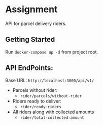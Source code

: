 # Assignment

API for parcel delivery riders.

## Getting Started

Run `docker-compose up -d` from project root.

## API EndPoints:

Base URL: `http://localhost:3000/api/v1/`

- Parcels without rider:
  - `rider/parcels/without-rider`
- Riders ready to deliver:
  - `rider/ready-riders`
- All riders along with collected amounts
  - `rider/total-collected-amount`